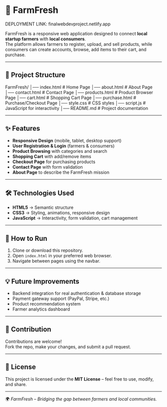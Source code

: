 # 🌱 FarmFresh
DEPLOYMENT LINK: finalwebdevproject.netlify.app

FarmFresh is a responsive web application designed to connect **local startup farmers** with **local consumers**.  
The platform allows farmers to register, upload, and sell products, while consumers can create accounts, browse, add items to their cart, and purchase.

---

## 📂 Project Structure

FarmFresh/
│── index.html # Home Page
│── about.html # About Page
│── contact.html # Contact Page
│── products.html # Product Browser Page
│── cart.html # Shopping Cart Page
│── purchase.html # Purchase/Checkout Page
│── style.css # CSS styles
│── script.js # JavaScript for interactivity
│── README.md # Project documentation


---

## ✨ Features

- **Responsive Design** (mobile, tablet, desktop support)  
- **User Registration & Login** (farmers & consumers)  
- **Product Browsing** with categories and search  
- **Shopping Cart** with add/remove items  
- **Checkout Page** for purchasing products  
- **Contact Page** with form validation  
- **About Page** to describe the FarmFresh mission  

---

## 🛠️ Technologies Used

- **HTML5** → Semantic structure  
- **CSS3** → Styling, animations, responsive design  
- **JavaScript** → Interactivity, form validation, cart management  

---

## 🚀 How to Run

1. Clone or download this repository.
2. Open `index.html` in your preferred web browser.
3. Navigate between pages using the navbar.

---

## 💡 Future Improvements

- Backend integration for real authentication & database storage  
- Payment gateway support (PayPal, Stripe, etc.)  
- Product recommendation system  
- Farmer analytics dashboard  

---

## 🤝 Contribution

Contributions are welcome!  
Fork the repo, make your changes, and submit a pull request.  

---

## 📜 License

This project is licensed under the **MIT License** – feel free to use, modify, and share.

---

🌍 *FarmFresh – Bridging the gap between farmers and local communities.*

